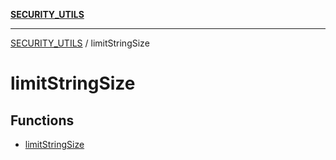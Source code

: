 [**SECURITY_UTILS**](../README.md)

***

[SECURITY_UTILS](../README.md) / limitStringSize

# limitStringSize

## Functions

- [limitStringSize](functions/limitStringSize.md)
